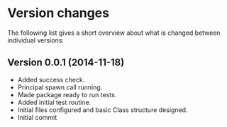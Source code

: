 Version changes
=================================================

The following list gives a short overview about what is changed between
individual versions:

Version 0.0.1 (2014-11-18)
-------------------------------------------------
- Added success check.
- Principal spawn call running.
- Made package ready to run tests.
- Added initial test routine.
- Initial files configured and basic Class structure designed.
- Initial commit

